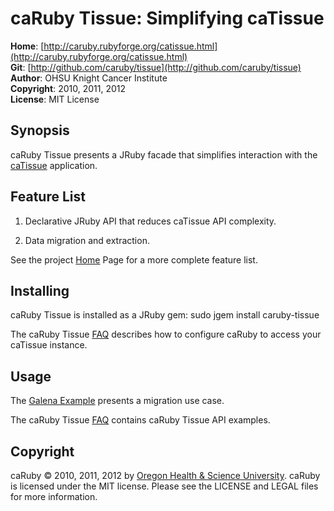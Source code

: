 caRuby Tissue: Simplifying caTissue
===================================

**Home**:         [http://caruby.rubyforge.org/catissue.html](http://caruby.rubyforge.org/catissue.html)    
**Git**:          [http://github.com/caruby/tissue](http://github.com/caruby/tissue)       
**Author**:       OHSU Knight Cancer Institute    
**Copyright**:    2010, 2011, 2012    
**License**:      MIT License    

Synopsis
--------

caRuby Tissue presents a JRuby facade that simplifies interaction with the
[caTissue](https://cabig-kc.nci.nih.gov/Biospecimen/KC/index.php/CaTissue_Suite) application.

Feature List
------------

1. Declarative JRuby API that reduces caTissue API complexity.

2. Data migration and extraction.

See the project [Home](http://caruby.rubyforge.org/catissue.html) Page for a more complete feature list.

Installing
----------
caRuby Tissue is installed as a JRuby gem:
    sudo jgem install caruby-tissue

The caRuby Tissue [FAQ](https://caruby.tenderapp.com/dashboard/sections/tissue) describes how to
configure caRuby to access your caTissue instance.

Usage
-----

The [Galena Example](https://github.com/caruby/tissue/blob/master/examples/galena/README.md) presents
a migration use case.

The caRuby Tissue [FAQ](https://caruby.tenderapp.com/dashboard/sections/tissue) contains caRuby Tissue API examples.

Copyright
---------

caRuby &copy; 2010, 2011, 2012 by [Oregon Health & Science University](http://www.ohsu.edu/xd/health/services/cancer/index.cfm).
caRuby is licensed under the MIT license. Please see the LICENSE and LEGAL
files for more information.